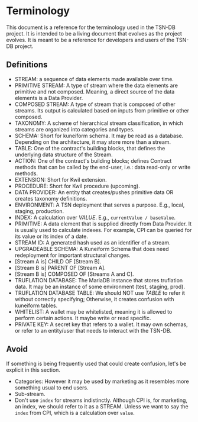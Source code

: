 # Terminology

This document is a reference for the terminology used in the TSN-DB project. It is intended to be a living document that evolves as the project evolves. It is meant to be a reference for developers and users of the TSN-DB project.

## Definitions

- STREAM: a sequence of data elements made available over time.
- PRIMITIVE STREAM: A type of stream where the data elements are primitive and not composed. Meaning, a direct source of the data elements is a Data Provider.
- COMPOSED STREAM: A type of stream that is composed of other streams. Its output is calculated based on inputs from primitive or other composed.
- TAXONOMY: A scheme of hierarchical stream classification, in which streams are organized into categories and types.
- SCHEMA: Short for kuneiform schema. It may be read as a database. Depending on the architecture, it may store more than a stream.
- TABLE: One of the contract's building blocks, that defines the underlying data structure of the Stream.
- ACTION: One of the contract's building blocks; defines Contract methods that can be called by the end-user, i.e.: data read-only or write methods.
- EXTENSION: Short for Kwil extension.
- PROCEDURE: Short for Kwil procedure (upcoming).
- DATA PROVIDER: An entity that creates/pushes primitive data OR creates taxonomy definitions.
- ENVIRONMENT: A TSN deployment that serves a purpose. E.g., local, staging, production.
- INDEX: A calculation over _VALUE_. E.g., `currentValue / baseValue`.
- PRIMITIVE: A data element that is supplied directly from Data Provider. It is usually used to calculate indexes. For example, CPI can be queried for its value or its index of a date.
- STREAM ID: A generated hash used as an identifier of a stream.
- UPGRADEABLE SCHEMA: A Kuneiform Schema that does need redeployment for important structural changes.
- [Stream A is] CHILD OF [Stream B].
- [Stream B is] PARENT OF [Stream A].
- [Stream B is] COMPOSED OF [Streams A and C].
- TRUFLATION DATABASE: The MariaDB instance that stores truflation data. It may be an instance of some environment (test, staging, prod).
- TRUFLATION DATABASE TABLE: We should NOT use _TABLE_ to refer it without correctly specifying; Otherwise, it creates confusion with kuneiform tables.
- WHITELIST: A wallet may be whitelisted, meaning it is allowed to perform certain actions. It maybe write or read specific.
- PRIVATE KEY: A secret key that refers to a wallet. It may own schemas, or refer to an entity/user that needs to interact with the TSN-DB.


## Avoid
If something is being frequently used that could create confusion, let's be explicit in this section.

- Categories: However it may be used by marketing as it resembles more something usual to end users.
- Sub-stream.
- Don't use `index` for streams indistinctly. Although CPI is, for marketing, an index, we should refer to it as a STREAM. Unless we want to say the `index` from CPI, which is a calculation over `value`.
